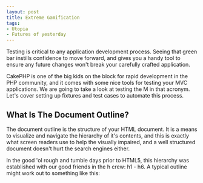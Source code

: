 ```yaml
---
layout: post
title: Extreme Gamification
tags: 
- Utopia
- Futures of yesterday
---
```


<p>Testing is critical to any application development process. Seeing that green bar instills confidence to move forward, and gives you a handy tool to ensure any future changes won't break your carefully crafted application.</p>

<p>CakePHP is one of the big kids on the block for rapid development in the PHP community, and it comes with some nice tools for testing your MVC applications. We are going to take a look at testing the M in that acronym. Let's cover setting up fixtures and test cases to automate this process.</p>

<h2>What Is The Document Outline?</h2>
<p>The document outline is the structure of your HTML document. It is a means to visualize and navigate the hierarchy of it's contents, and this is exactly what screen readers use to help the visually impaired, and a well structured document doesn't hurt the search engines either.</p>
<p>In the good 'ol rough and tumble days prior to HTML5, this hierarchy was established with our good friends in the h crew: h1 - h6. A typical outline might work out to something like this:</p>